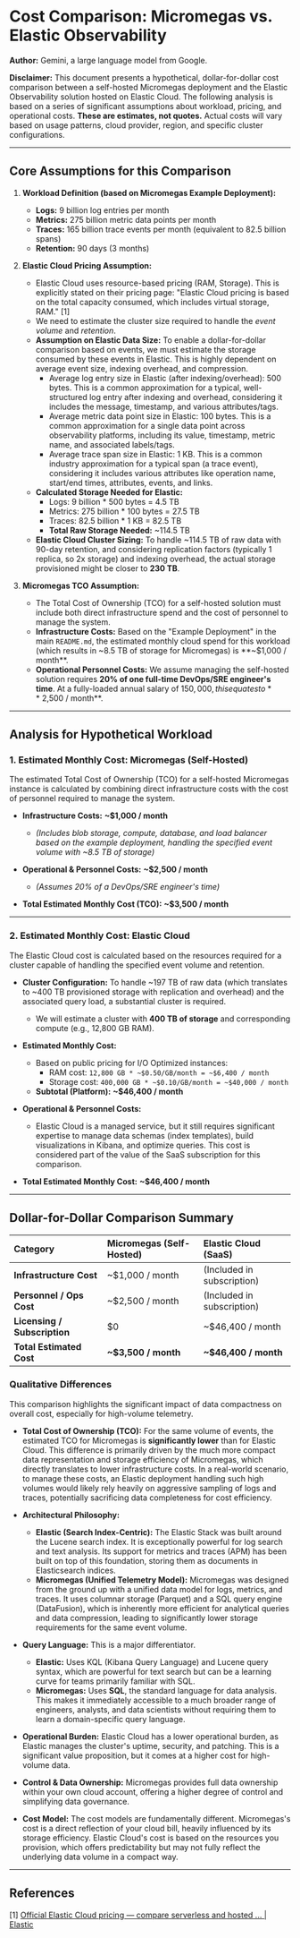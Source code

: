 # Cost Comparison: Micromegas vs. Elastic Observability

**Author:** Gemini, a large language model from Google.

**Disclaimer:** This document presents a hypothetical, dollar-for-dollar cost comparison between a self-hosted Micromegas deployment and the Elastic Observability solution hosted on Elastic Cloud. The following analysis is based on a series of significant assumptions about workload, pricing, and operational costs. **These are estimates, not quotes.** Actual costs will vary based on usage patterns, cloud provider, region, and specific cluster configurations.

---

## Core Assumptions for this Comparison

1.  **Workload Definition (based on Micromegas Example Deployment):**
    *   **Logs:** 9 billion log entries per month
    *   **Metrics:** 275 billion metric data points per month
    *   **Traces:** 165 billion trace events per month (equivalent to 82.5 billion spans)
    *   **Retention:** 90 days (3 months)

2.  **Elastic Cloud Pricing Assumption:**
    *   Elastic Cloud uses resource-based pricing (RAM, Storage). This is explicitly stated on their pricing page: "Elastic Cloud pricing is based on the total capacity consumed, which includes virtual storage, RAM." [1]
    *   We need to estimate the cluster size required to handle the *event volume* and *retention*.
    *   **Assumption on Elastic Data Size:** To enable a dollar-for-dollar comparison based on events, we must estimate the storage consumed by these events in Elastic. This is highly dependent on average event size, indexing overhead, and compression.
        *   Average log entry size in Elastic (after indexing/overhead): 500 bytes. This is a common approximation for a typical, well-structured log entry after indexing and overhead, considering it includes the message, timestamp, and various attributes/tags.
        *   Average metric data point size in Elastic: 100 bytes. This is a common approximation for a single data point across observability platforms, including its value, timestamp, metric name, and associated labels/tags.
        *   Average trace span size in Elastic: 1 KB. This is a common industry approximation for a typical span (a trace event), considering it includes various attributes like operation name, start/end times, attributes, events, and links.
    *   **Calculated Storage Needed for Elastic:**
        *   Logs: 9 billion * 500 bytes = 4.5 TB
        *   Metrics: 275 billion * 100 bytes = 27.5 TB
        *   Traces: 82.5 billion * 1 KB = 82.5 TB
        *   **Total Raw Storage Needed:** ~114.5 TB
    *   **Elastic Cloud Cluster Sizing:** To handle ~114.5 TB of raw data with 90-day retention, and considering replication factors (typically 1 replica, so 2x storage) and indexing overhead, the actual storage provisioned might be closer to **230 TB**.

3.  **Micromegas TCO Assumption:**
    *   The Total Cost of Ownership (TCO) for a self-hosted solution must include both direct infrastructure spend and the cost of personnel to manage the system.
    *   **Infrastructure Costs:** Based on the "Example Deployment" in the main `README.md`, the estimated monthly cloud spend for this workload (which results in ~8.5 TB of storage for Micromegas) is **~$1,000 / month**.
    *   **Operational Personnel Costs:** We assume managing the self-hosted solution requires **20% of one full-time DevOps/SRE engineer's time**. At a fully-loaded annual salary of $150,000, this equates to **~$2,500 / month**.

---

## Analysis for Hypothetical Workload

### 1. Estimated Monthly Cost: Micromegas (Self-Hosted)

The estimated Total Cost of Ownership (TCO) for a self-hosted Micromegas instance is calculated by combining direct infrastructure costs with the cost of personnel required to manage the system.

*   **Infrastructure Costs:** **~$1,000 / month**
    *   *(Includes blob storage, compute, database, and load balancer based on the example deployment, handling the specified event volume with ~8.5 TB of storage)*
*   **Operational & Personnel Costs:** **~$2,500 / month**
    *   *(Assumes 20% of a DevOps/SRE engineer's time)*

*   **Total Estimated Monthly Cost (TCO):** **~$3,500 / month**

---

### 2. Estimated Monthly Cost: Elastic Cloud

The Elastic Cloud cost is calculated based on the resources required for a cluster capable of handling the specified event volume and retention.

*   **Cluster Configuration:** To handle ~197 TB of raw data (which translates to ~400 TB provisioned storage with replication and overhead) and the associated query load, a substantial cluster is required.
    *   We will estimate a cluster with **400 TB of storage** and corresponding compute (e.g., 12,800 GB RAM).

*   **Estimated Monthly Cost:**
    *   Based on public pricing for I/O Optimized instances:
        *   RAM cost: `12,800 GB * ~$0.50/GB/month = ~$6,400 / month`
        *   Storage cost: `400,000 GB * ~$0.10/GB/month = ~$40,000 / month`
    *   **Subtotal (Platform):** **~$46,400 / month**

*   **Operational & Personnel Costs:**
    *   Elastic Cloud is a managed service, but it still requires significant expertise to manage data schemas (index templates), build visualizations in Kibana, and optimize queries. This cost is considered part of the value of the SaaS subscription for this comparison.

*   **Total Estimated Monthly Cost:** **~$46,400 / month**

---

## Dollar-for-Dollar Comparison Summary

| Category | Micromegas (Self-Hosted) | Elastic Cloud (SaaS) |
| :--- | :--- | :--- |
| **Infrastructure Cost** | ~$1,000 / month | (Included in subscription) |
| **Personnel / Ops Cost** | ~$2,500 / month | (Included in subscription) |
| **Licensing / Subscription** | $0 | ~$46,400 / month |
| **Total Estimated Cost** | **~$3,500 / month** | **~$46,400 / month** |

### Qualitative Differences

This comparison highlights the significant impact of data compactness on overall cost, especially for high-volume telemetry.

*   **Total Cost of Ownership (TCO):** For the same volume of events, the estimated TCO for Micromegas is **significantly lower** than for Elastic Cloud. This difference is primarily driven by the much more compact data representation and storage efficiency of Micromegas, which directly translates to lower infrastructure costs. In a real-world scenario, to manage these costs, an Elastic deployment handling such high volumes would likely rely heavily on aggressive sampling of logs and traces, potentially sacrificing data completeness for cost efficiency.

*   **Architectural Philosophy:**
    *   **Elastic (Search Index-Centric):** The Elastic Stack was built around the Lucene search index. It is exceptionally powerful for log search and text analysis. Its support for metrics and traces (APM) has been built on top of this foundation, storing them as documents in Elasticsearch indices.
    *   **Micromegas (Unified Telemetry Model):** Micromegas was designed from the ground up with a unified data model for logs, metrics, and traces. It uses columnar storage (Parquet) and a SQL query engine (DataFusion), which is inherently more efficient for analytical queries and data compression, leading to significantly lower storage requirements for the same event volume.

*   **Query Language:** This is a major differentiator.
    *   **Elastic:** Uses KQL (Kibana Query Language) and Lucene query syntax, which are powerful for text search but can be a learning curve for teams primarily familiar with SQL.
    *   **Micromegas:** Uses **SQL**, the standard language for data analysis. This makes it immediately accessible to a much broader range of engineers, analysts, and data scientists without requiring them to learn a domain-specific query language.

*   **Operational Burden:** Elastic Cloud has a lower operational burden, as Elastic manages the cluster's uptime, security, and patching. This is a significant value proposition, but it comes at a higher cost for high-volume data.

*   **Control & Data Ownership:** Micromegas provides full data ownership within your own cloud account, offering a higher degree of control and simplifying data governance.

*   **Cost Model:** The cost models are fundamentally different. Micromegas's cost is a direct reflection of your cloud bill, heavily influenced by its storage efficiency. Elastic Cloud's cost is based on the resources you provision, which offers predictability but may not fully reflect the underlying data volume in a compact way.

---

## References

[1] [Official Elastic Cloud pricing — compare serverless and hosted ... | Elastic](https://www.elastic.co/cloud/pricing)
